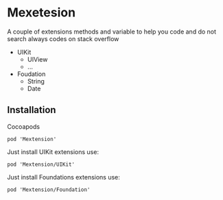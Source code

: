 # Mexetesion

A couple of extensions methods and variable to help you code and do not search always codes on stack overflow

- UIKit
	- UIView
	- ...
- Foudation
	- String
	- Date


## Installation

Cocoapods

```
pod 'Mextension'
```

Just install UIKit extensions use:
```
pod 'Mextension/UIKit'
```

Just install Foundations extensions use:
```
pod 'Mextension/Foundation'
```

